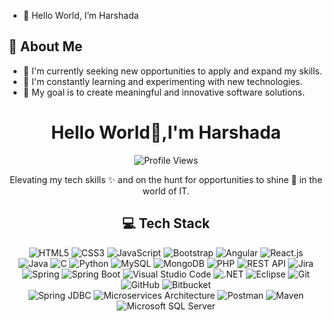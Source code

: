 - 👋 Hello World, I’m Harshada
  
## 🚀 About Me
- 💼 I'm currently seeking new opportunities to apply and expand my skills.
- 🌱 I'm constantly learning and experimenting with new technologies.
- 🎯 My goal is to create meaningful and innovative software solutions.


<h1 align="center">Hello World👋,I'm Harshada </h1>

<p align="center">
  
   <img src="https://komarev.com/ghpvc/?username=Harshada305" alt="Profile Views" />
    </a>
</p>

<div align="center">
    <p>   
        Elevating my tech skills ✨ and on the hunt for opportunities to shine 🚀 in the world of IT.
    </p>
</div>


<div align="center">
    <h2>💻 Tech Stack</h2>
    <p align="center">
        <img src="https://img.shields.io/badge/HTML5-%23E34F26.svg?style=for-the-badge&logo=html5&logoColor=white" alt="HTML5">
        <img src="https://img.shields.io/badge/CSS3-%231572B6.svg?style=for-the-badge&logo=css3&logoColor=white" alt="CSS3">
        <img src="https://img.shields.io/badge/JavaScript-%23323330.svg?style=for-the-badge&logo=javascript&logoColor=%23F7DF1E" alt="JavaScript">
        <img src="https://img.shields.io/badge/Bootstrap-%23563D7C.svg?style=for-the-badge&logo=bootstrap&logoColor=white" alt="Bootstrap">
        <img src="https://img.shields.io/badge/Angular-%23DD0031.svg?style=for-the-badge&logo=angular&logoColor=white" alt="Angular">
        <img src="https://img.shields.io/badge/React-%2361DAFB.svg?style=for-the-badge&logo=react&logoColor=white" alt="React.js">
        <br>
        <img src="https://img.shields.io/badge/Java-%23ED8B00.svg?style=for-the-badge&logo=java&logoColor=white" alt="Java">
        <img src="https://img.shields.io/badge/C-%2300599C.svg?style=for-the-badge&logo=c&logoColor=white" alt="C">
        <img src="https://img.shields.io/badge/Python-3670A0?style=for-the-badge&logo=python&logoColor=ffdd54" alt="Python">
        <img src="https://img.shields.io/badge/MySQL-005C84?style=for-the-badge&logo=mysql&logoColor=white" alt="MySQL">
        <img src="https://img.shields.io/badge/MongoDB-%234DB33D.svg?style=for-the-badge&logo=mongodb&logoColor=white" alt="MongoDB">
        <img src="https://img.shields.io/badge/PHP-%23777BB4.svg?style=for-the-badge&logo=php&logoColor=white" alt="PHP">
        <img src="https://img.shields.io/badge/REST%20API-%23007ACC.svg?style=for-the-badge&logo=rest&logoColor=white" alt="REST API">
        <img src="https://img.shields.io/badge/Jira-0052CC?style=for-the-badge&logo=Jira&logoColor=white" alt="Jira">
        <br>
        <img src="https://img.shields.io/badge/Spring-6DB33F?style=for-the-badge&logo=spring&logoColor=white" alt="Spring">
        <img src="https://img.shields.io/badge/Spring%20Boot-F2F4F9?style=for-the-badge&logo=spring-boot&logoColor=white" alt="Spring Boot">
        <img src="https://img.shields.io/badge/Visual%20Studio%20Code-0078D4?style=for-the-badge&logo=visual-studio-code&logoColor=white" alt="Visual Studio Code">
        <img src="https://img.shields.io/badge/.NET-512BD4?style=for-the-badge&logo=.net&logoColor=white" alt=".NET">
        <img src="https://img.shields.io/badge/Eclipse-FE7A16.svg?style=for-the-badge&logo=Eclipse&logoColor=white" alt="Eclipse">
        <img src="https://img.shields.io/badge/Git-%23F05033.svg?style=for-the-badge&logo=git&logoColor=white" alt="Git">
        <img src="https://img.shields.io/badge/GitHub-100000?style=for-the-badge&logo=github&logoColor=white" alt="GitHub">
        <img src="https://img.shields.io/badge/Bitbucket-0052CC?style=for-the-badge&logo=Bitbucket&logoColor=white" alt="Bitbucket">
        <br>
        <img src="https://img.shields.io/badge/Spring%20JDBC-%236DB33F.svg?style=for-the-badge&logo=spring&logoColor=white" alt="Spring JDBC">
        <img src="https://img.shields.io/badge/Microservices%20Architecture-%236DB33F.svg?style=for-the-badge&logo=microservices&logoColor=white" alt="Microservices Architecture">
        <img src="https://img.shields.io/badge/Postman-%23FF6C37.svg?style=for-the-badge&logo=postman&logoColor=white" alt="Postman">
        <img src="https://img.shields.io/badge/Maven-%23C71A36.svg?style=for-the-badge&logo=apache-maven&logoColor=white" alt="Maven">
        <img src="https://img.shields.io/badge/Microsoft%20SQL%20Server-%23CC2927.svg?style=for-the-badge&logo=microsoft-sql-server&logoColor=white" alt="Microsoft SQL Server">
    </p>
</div>
